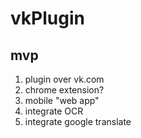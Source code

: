 # vkPlugin


## mvp

1. plugin over vk.com
2. chrome extension? 
3. mobile "web app"
4. integrate OCR
5. integrate google translate

## 
